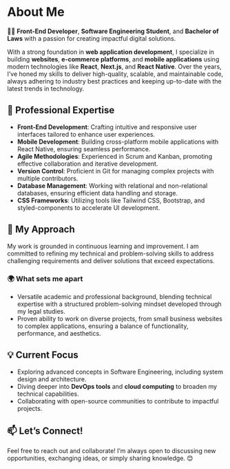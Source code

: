 # About Me  

👨‍💻 **Front-End Developer**, **Software Engineering Student**, and **Bachelor of Laws** with a passion for creating impactful digital solutions.  

With a strong foundation in **web application development**, I specialize in building **websites**, **e-commerce platforms**, and **mobile applications** using modern technologies like **React**, **Next.js**, and **React Native**. Over the years, I’ve honed my skills to deliver high-quality, scalable, and maintainable code, always adhering to industry best practices and keeping up-to-date with the latest trends in technology.  

## 💼 Professional Expertise  
- **Front-End Development**: Crafting intuitive and responsive user interfaces tailored to enhance user experiences.  
- **Mobile Development**: Building cross-platform mobile applications with React Native, ensuring seamless performance.  
- **Agile Methodologies**: Experienced in Scrum and Kanban, promoting effective collaboration and iterative development.  
- **Version Control**: Proficient in Git for managing complex projects with multiple contributors.  
- **Database Management**: Working with relational and non-relational databases, ensuring efficient data handling and storage.  
- **CSS Frameworks**: Utilizing tools like Tailwind CSS, Bootstrap, and styled-components to accelerate UI development.  

## 🌟 My Approach  
My work is grounded in continuous learning and improvement. I am committed to refining my technical and problem-solving skills to address challenging requirements and deliver solutions that exceed expectations.  

### 🌍 What sets me apart  
- Versatile academic and professional background, blending technical expertise with a structured problem-solving mindset developed through my legal studies.  
- Proven ability to work on diverse projects, from small business websites to complex applications, ensuring a balance of functionality, performance, and aesthetics.  

## 💡 Current Focus  
- Exploring advanced concepts in Software Engineering, including system design and architecture.  
- Diving deeper into **DevOps tools** and **cloud computing** to broaden my technical capabilities.  
- Collaborating with open-source communities to contribute to impactful projects.  

## 📫 Let’s Connect!  
Feel free to reach out and collaborate! I’m always open to discussing new opportunities, exchanging ideas, or simply sharing knowledge. 😊  
